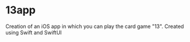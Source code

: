 # 13app
Creation of an iOS app in which you can play the card game "13".
Created using Swift and SwiftUI
